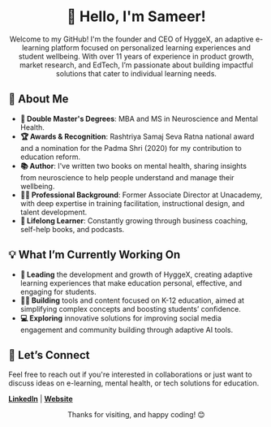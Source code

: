 <h1 align="center">👋 Hello, I'm Sameer!</h1>

<p align="center">
  Welcome to my GitHub! I'm the founder and CEO of HyggeX, an adaptive e-learning platform focused on personalized learning experiences and student wellbeing. With over 11 years of experience in product growth, market research, and EdTech, I’m passionate about building impactful solutions that cater to individual learning needs.
</p>

<h2>🚀 About Me</h2>

<ul>
  <li><strong>🧠 Double Master's Degrees</strong>: MBA and MS in Neuroscience and Mental Health.</li>
  <li><strong>🏆 Awards & Recognition</strong>: Rashtriya Samaj Seva Ratna national award and a nomination for the Padma Shri (2020) for my contribution to education reform.</li>
  <li><strong>📚 Author</strong>: I've written two books on mental health, sharing insights from neuroscience to help people understand and manage their wellbeing.</li>
  <li><strong>🧑‍💼 Professional Background</strong>: Former Associate Director at Unacademy, with deep expertise in training facilitation, instructional design, and talent development.</li>
  <li><strong>🌱 Lifelong Learner</strong>: Constantly growing through business coaching, self-help books, and podcasts.</li>
</ul>

<h2>💡 What I’m Currently Working On</h2>

<ul>
  <li><strong>🎯 Leading</strong> the development and growth of HyggeX, creating adaptive learning experiences that make education personal, effective, and engaging for students.</li>
  <li><strong>👨‍🏫 Building</strong> tools and content focused on K-12 education, aimed at simplifying complex concepts and boosting students’ confidence.</li>
  <li><strong>💻 Exploring</strong> innovative solutions for improving social media engagement and community building through adaptive AI tools.</li>
</ul>

<h2>💬 Let’s Connect</h2>

<p>
  Feel free to reach out if you're interested in collaborations or just want to discuss ideas on e-learning, mental health, or tech solutions for education.
</p>

<p>
  <strong><a href="https://www.linkedin.com/in/awarriorofart/">LinkedIn</a></strong> | 
  <strong><a href="https://www.hyggexworld.com">Website</a></strong>
</p>

<p align="center">
  Thanks for visiting, and happy coding! 😊
</p>
